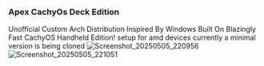 ### Apex CachyOs Deck Edition
Unofficial Custom Arch Distribution Inspired By Windows Built On Blazingly Fast CachyOS Handheld Edition!
setup for amd devices currently a minimal version is being cloned 
![Screenshot_20250505_220956](https://github.com/user-attachments/assets/80860c9e-ce60-4156-91f2-58d16f35f22c)
![Screenshot_20250505_221051](https://github.com/user-attachments/assets/042a7b8d-50d2-4f32-87b6-7ed9648282d3)

